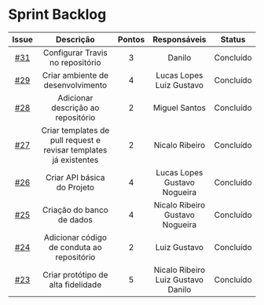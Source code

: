# Sprint Backlog
|Issue|Descrição|Pontos|Responsáveis|Status|
|:---:|:---:|:---:|:---:|:---:|
|[#31](https://github.com/fga-eps-mds/2019.2-Questmark/issues/31)|Configurar Travis no repositório|3|Danilo|Concluído|
|[#29](https://github.com/fga-eps-mds/2019.2-Questmark/issues/29)|Criar ambiente de desenvolvimento|4|Lucas Lopes<br>Luiz Gustavo|Concluído|
|[#28](https://github.com/fga-eps-mds/2019.2-Questmark/issues/28)|Adicionar descrição ao repositório|2|Miguel Santos|Concluído|
|[#27](https://github.com/fga-eps-mds/2019.2-Questmark/issues/27)|Criar templates de pull request e revisar templates já existentes|2|Nicalo Ribeiro|Concluído|
|[#26](https://github.com/fga-eps-mds/2019.2-Questmark/issues/26)|Criar API básica do Projeto|4|Lucas Lopes<br>Gustavo Nogueira|Concluído|
|[#25](https://github.com/fga-eps-mds/2019.2-Questmark/issues/25)|Criação do banco de dados|4|Nicalo Ribeiro<br>Gustavo Nogueira|Concluído|
|[#24](https://github.com/fga-eps-mds/2019.2-Questmark/issues/24)|Adicionar código de conduta ao repositório|2|Luiz Gustavo|Concluído|
|[#23](https://github.com/fga-eps-mds/2019.2-Questmark/issues/23)|Criar protótipo de alta fidelidade|5|Nicalo Ribeiro<br>Luiz Gustavo<br>Danilo|Concluído|
